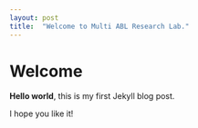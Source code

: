 ```yaml
---
layout: post
title:  "Welcome to Multi ABL Research Lab."
---
```


# Welcome

**Hello world**, this is my first Jekyll blog post.

I hope you like it!
